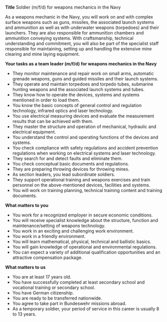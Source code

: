 **Title**
Soldier (m/f/d) for weapons mechanics in the Navy

As a weapons mechanic in the Navy, you will work on and with complex surface weapons such as guns, missiles, the associated launch systems and ammunition as well as with underwater weapons (torpedoes) and their launchers. They are also responsible for ammunition chambers and ammunition conveying systems. With craftsmanship, technical understanding and commitment, you will also be part of the specialist staff responsible for maintaining, setting up and handling the extensive mine clearing and mine laying equipment.

**Your tasks as a team leader (m/f/d) for weapons mechanics in the Navy**

-	They monitor maintenance and repair work on small arms, automatic grenade weapons, guns and guided missiles and their launch systems.
-	They operate and maintain torpedoes and torpedo tubes, submarine hunting weapons and the associated launch systems and tubes.
-	They know how to operate the devices, systems and systems mentioned in order to load them.
-	You know the basic concepts of general control and regulation technology, infrared optics and laser technology.
-	You use electrical measuring devices and evaluate the measurement results that can be achieved with them.
-	They master the structure and operation of mechanical, hydraulic and electrical equipment.
-	You understand the control and operating functions of the devices and systems.
-	You check compliance with safety regulations and accident prevention regulations when working on electrical systems and laser technology.
-	They search for and detect faults and eliminate them.
-	You check conceptual basic documents and regulations.
-	They are preparing throwing devices for throwing mines.
-	As section leaders, you lead subordinate soldiers.
-	They support operational training and weapons exercises and train personnel on the above-mentioned devices, facilities and systems.
-	You will work on training planning, technical training content and training documents.

**What matters to you**

-	You work for a recognized employer in secure economic conditions.
-	You will receive specialist knowledge about the structure, function and maintenance/setting of weapons technology.
-	You work in an exciting and challenging work environment.
-	You work in a friendly environment.
-	You will learn mathematical, physical, technical and ballistic basics.
-	You will gain knowledge of operational and environmental regulations.
-	You can expect a variety of additional qualification opportunities and an attractive compensation package.

**What matters to us**

-	You are at least 17 years old.
-	You have successfully completed at least secondary school and vocational training or secondary school.
-	You have German citizenship.
-	You are ready to be transferred nationwide.
-	You agree to take part in Bundeswehr missions abroad.
-	As a temporary soldier, your period of service in this career is usually 8 to 13 years.

